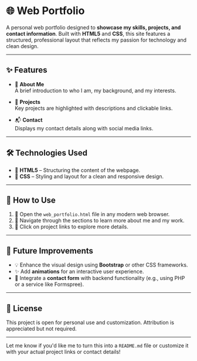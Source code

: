 # 🌐 **Web Portfolio**

A personal web portfolio designed to **showcase my skills, projects, and contact information**. Built with **HTML5** and **CSS**, this site features a structured, professional layout that reflects my passion for technology and clean design.

---

## ✨ **Features**

- 👤 **About Me**  
  A brief introduction to who I am, my background, and my interests.

- 💼 **Projects**  
  Key projects are highlighted with descriptions and clickable links.

- 📬 **Contact**  
  Displays my contact details along with social media links.

---

## 🛠 **Technologies Used**

- 🧱 **HTML5** – Structuring the content of the webpage.  
- 🎨 **CSS** – Styling and layout for a clean and responsive design.

---

## 🚀 **How to Use**

1. 📂 Open the `web_portfolio.html` file in any modern web browser.  
2. 🧭 Navigate through the sections to learn more about me and my work.  
3. 🔗 Click on project links to explore more details.

---

## 🔮 **Future Improvements**

- 💡 Enhance the visual design using **Bootstrap** or other CSS frameworks.  
- ✨ Add **animations** for an interactive user experience.  
- 📧 Integrate a **contact form** with backend functionality (e.g., using PHP or a service like Formspree).

---

## 🧾 **License**

This project is open for personal use and customization. Attribution is appreciated but not required.

---

Let me know if you'd like me to turn this into a `README.md` file or customize it with your actual project links or contact details!
